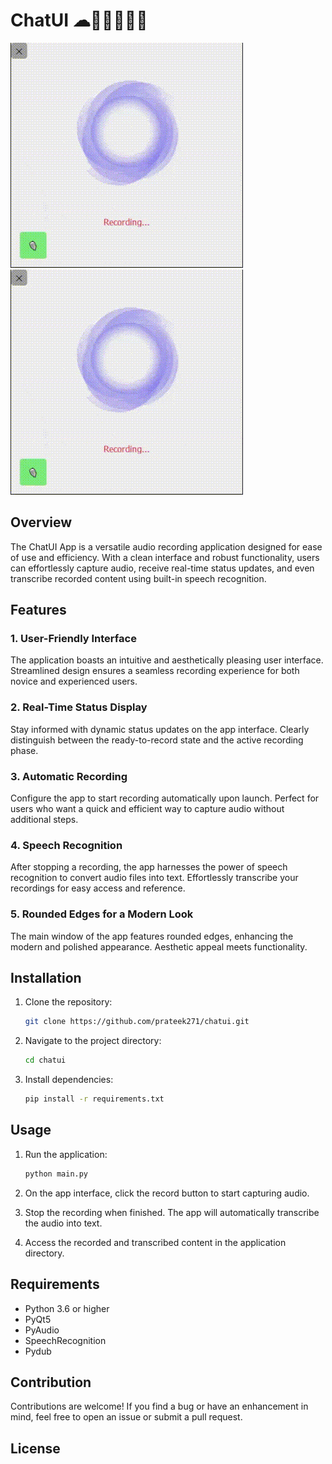 # ChatUI ☁👨‍🎤🚀🤘🤘

<img src="https://github.com/praTeek271/ChatUI/blob/16470950f2f675af010149861cdd79a934f80eb5/__pycache__/chatui.gif" alt="Chat_gif">
<img src="https://github.com/praTeek271/ChatUI/blob/main/__pycache__/chatui.gif" alt="Chat_gif">

## Overview

The ChatUI App is a versatile audio recording application designed for ease of use and efficiency. With a clean interface and robust functionality, users can effortlessly capture audio, receive real-time status updates, and even transcribe recorded content using built-in speech recognition.

## Features

### 1. User-Friendly Interface

The application boasts an intuitive and aesthetically pleasing user interface. Streamlined design ensures a seamless recording experience for both novice and experienced users.

### 2. Real-Time Status Display

Stay informed with dynamic status updates on the app interface. Clearly distinguish between the ready-to-record state and the active recording phase.

### 3. Automatic Recording

Configure the app to start recording automatically upon launch. Perfect for users who want a quick and efficient way to capture audio without additional steps.

### 4. Speech Recognition

After stopping a recording, the app harnesses the power of speech recognition to convert audio files into text. Effortlessly transcribe your recordings for easy access and reference.

### 5. Rounded Edges for a Modern Look

The main window of the app features rounded edges, enhancing the modern and polished appearance. Aesthetic appeal meets functionality.

## Installation

1. Clone the repository:

   ```bash
   git clone https://github.com/prateek271/chatui.git
   ```

2. Navigate to the project directory:

   ```bash
   cd chatui
   ```

3. Install dependencies:

   ```bash
   pip install -r requirements.txt
   ```

## Usage

1. Run the application:

   ```bash
   python main.py
   ```

2. On the app interface, click the record button to start capturing audio.

3. Stop the recording when finished. The app will automatically transcribe the audio into text.

4. Access the recorded and transcribed content in the application directory.

## Requirements

- Python 3.6 or higher
- PyQt5
- PyAudio
- SpeechRecognition
- Pydub

## Contribution

Contributions are welcome! If you find a bug or have an enhancement in mind, feel free to open an issue or submit a pull request.

## License
